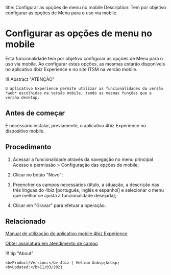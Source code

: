 title: Configurar as opções de menu no mobile
Description: Tem por objetivo configurar as opções de Menu para o uso via mobile. 
# Configurar as opções de menu no mobile

Esta funcionalidade tem por objetivo configurar as opções de Menu para o uso via mobile. Ao configurar estas opções, as mesmas estarão disponíveis no aplicativo 4biz Experience e no site ITSM na versão mobile.

!!! Abstract "ATENÇÃO"

    O aplicativo Experience permite utilizar as funcionalidades da versão 
    *web* escolhidas na versão mobile, tendo as mesmas funções que a versão desktop.  

Antes de começar
----------------

É necessário instalar, previamente, o aplicativo 4biz Experience no
dispositivo mobile.

Procedimento
------------

1.  Acessar a funcionalidade através da navegação no menu principal Acesso e
    permissão \> Configuração das opções de mobile;

2.  Clicar no botão "Novo";

3.  Preencher os campos necessários (título, a situação, a descrição nas três
    línguas do 4biz [português, inglês e espanhol] e selecionar o menu que
    melhor se ajusta à funcionalidade desejada);

4.  Clicar em "Gravar" para efetuar a operação.


Relacionado
-----------

[Manual de utilização do aplicativo mobile 4biz Experience](/pt-br/4biz-helium/additional-features/mobile-and-field-service/apps/4biz-app.html)

[Obter assinatura em atendimento de campo](/pt-br/4biz-helium/additional-features/mobile-and-field-service/use/get-signature-in-attendance.html)

!!! tip "About"

    <b>Product/Version:</b> 4biz | Helium &nbsp;&nbsp;
    <b>Updated:</b>11/03/2021
